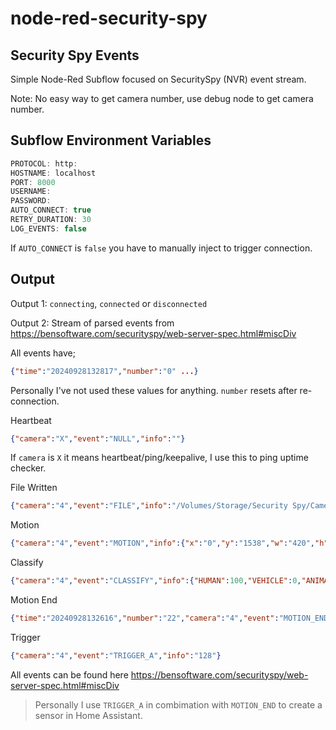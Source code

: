 # node-red-security-spy

## Security Spy Events
Simple Node-Red Subflow focused on SecuritySpy (NVR) event stream.

Note: No easy way to get camera number, use debug node to get camera number.

## Subflow Environment Variables

```javascript
PROTOCOL: http:
HOSTNAME: localhost
PORT: 8000
USERNAME:
PASSWORD:
AUTO_CONNECT: true
RETRY_DURATION: 30
LOG_EVENTS: false
```


If `AUTO_CONNECT` is `false` you have to manually inject to trigger connection.

## Output

Output 1: `connecting`, `connected` or `disconnected`

Output 2: Stream of parsed events from https://bensoftware.com/securityspy/web-server-spec.html#miscDiv

All events have;

```JSON
{"time":"20240928132817","number":"0" ...}
```

Personally I've not used these values for anything. `number` resets after re-connection.

Heartbeat

```JSON
{"camera":"X","event":"NULL","info":""}
```

If `camera` is `X` it means heartbeat/ping/keepalive, I use this to ping uptime checker.

File Written

```JSON
{"camera":"4","event":"FILE","info":"/Volumes/Storage/Security Spy/CameraX/{date}.mov"}
```

Motion

```JSON
{"camera":"4","event":"MOTION","info":{"x":"0","y":"1538","w":"420","h":"594"}}
```

Classify
```JSON
{"camera":"4","event":"CLASSIFY","info":{"HUMAN":100,"VEHICLE":0,"ANIMAL":1}}
```

Motion End
```JSON
{"time":"20240928132616","number":"22","camera":"4","event":"MOTION_END","info":""}
```

Trigger
```JSON
{"camera":"4","event":"TRIGGER_A","info":"128"}
```

All events can be found here https://bensoftware.com/securityspy/web-server-spec.html#miscDiv

> Personally I use `TRIGGER_A` in combimation with `MOTION_END` to create a sensor in Home Assistant.
